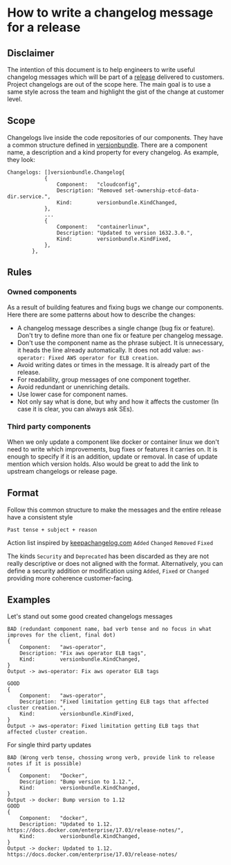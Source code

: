 # How to write a changelog message for a release

## Disclaimer

The intention of this document is to help engineers to write useful changelog messages which will be part of a [release](https://github.com/giantswarm/giantswarm/wiki/Releases)
delivered to customers. Project changelogs are out of the scope here. The main goal is to use a same style across the team and
highlight the gist of the change at customer level. 
 
## Scope

Changelogs live inside the code repositories of our components. They have a common structure defined in [versionbundle](https://godoc.org/github.com/giantswarm/versionbundle#Bundle). There are a component name, a description and a kind 
property for every changelog. As example, they look:

```
Changelogs: []versionbundle.Changelog{
			{
				Component:   "cloudconfig",
				Description: "Removed set-ownership-etcd-data-dir.service.",
				Kind:        versionbundle.KindChanged,
			},
            ...
			{
				Component:   "containerlinux",
				Description: "Updated to version 1632.3.0.",
				Kind:        versionbundle.KindFixed,
			},
		},
```

## Rules

### Owned components

As a result of building features and fixing bugs we change our components. Here there are some patterns about how to describe the changes:

- A changelog message describes a single change (bug fix or feature). Don't try to define more than one fix or feature per changelog message.    
- Don't use the component name as the phrase subject. It is unnecessary, it heads the line already automatically. It does not add value: `aws-operator: Fixed AWS operator for ELB creation`.
- Avoid writing dates or times in the message. It is already part of the release.
- For readability, group messages of one component together.
- Avoid redundant or unenriching details.
- Use lower case for component names.
- Not only say what is done, but why and how it affects the customer (In case it is clear, you can always ask SEs).

### Third party components

When we only update a component like docker or container linux we don't need to write which improvements, bug fixes or features
it carries on. It is enough to specify if it is an addition, update or removal. In case of update mention which version holds. Also
would be great to add the link to upstream changelogs or release page.

## Format

Follow this common structure to make the messages and the entire release have a consistent style

`Past tense + subject + reason`

Action list inspired by [keepachangelog.com](http://keepachangelog.com/en/1.0.0/)
`Added` `Changed` `Removed` `Fixed` 

The kinds `Security` and `Deprecated` has been discarded as they are not really descriptive or does not aligned with the format.
Alternatively, you can define a security addition or modification using `Added`, `Fixed` or `Changed` providing more coherence customer-facing.

## Examples

Let's stand out some good created changelogs messages

```
BAD (redundant component name, bad verb tense and no focus in what improves for the client, final dot)
{
    Component:   "aws-operator",
    Description: "Fix aws operator ELB tags",
    Kind:        versionbundle.KindChanged,
}
Output -> aws-operator: Fix aws operator ELB tags

GOOD
{
    Component:   "aws-operator",
    Description: "Fixed limitation getting ELB tags that affected cluster creation.",
    Kind:        versionbundle.KindFixed,
}
Output -> aws-operator: Fixed limitation getting ELB tags that affected cluster creation.
```

For single third party updates

```
BAD (Wrong verb tense, chossing wrong verb, provide link to release notes if it is possible)
{
    Component:   "Docker",
    Description: "Bump version to 1.12.",
    Kind:        versionbundle.KindChanged,
}
Output -> docker: Bump version to 1.12
GOOD
{
    Component:   "docker",
    Description: "Updated to 1.12. https://docs.docker.com/enterprise/17.03/release-notes/",
    Kind:        versionbundle.KindChanged,
}
Output -> docker: Updated to 1.12. https://docs.docker.com/enterprise/17.03/release-notes/
```